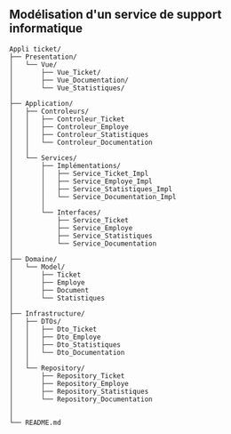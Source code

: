 ## Modélisation d'un service de support informatique

    Appli ticket/
    ├── Presentation/
    │   └── Vue/
    │       ├── Vue_Ticket/
    │       ├── Vue_Documentation/
    │       └── Vue_Statistiques/              
    │
    ├── Application/
    │   ├── Controleurs/
    │   │   ├── Controleur_Ticket
    │   │   ├── Controleur_Employe
    │   │   ├── Controleur_Statistiques
    │   │   └── Controleur_Documentation
    │   │
    │   └── Services/
    │       ├── Implémentations/
    │       │   ├── Service_Ticket_Impl
    │       │   ├── Service_Employe_Impl
    │       │   ├── Service_Statistiques_Impl
    │       │   └── Service_Documentation_Impl
    │       │
    │       └── Interfaces/
    │           ├── Service_Ticket
    │           ├── Service_Employe
    │           ├── Service_Statistiques
    │           └── Service_Documentation
    │
    ├── Domaine/
    │   └── Model/
    │       ├── Ticket
    │       ├── Employe
    │       ├── Document
    │       └── Statistiques
    │
    ├── Infrastructure/
    │   ├── DTOs/
    │   │   ├── Dto_Ticket
    │   │   ├── Dto_Employe
    │   │   ├── Dto_Statistiques
    │   │   └── Dto_Documentation
    │   │
    │   └── Repository/
    │       ├── Repository_Ticket
    │       ├── Repository_Employe
    │       ├── Repository_Statistiques
    │       └── Repository_Documentation
    │    
    │
    └── README.md

